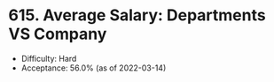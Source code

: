 # 615. Average Salary: Departments VS Company
- Difficulty: Hard
- Acceptance: 56.0% (as of 2022-03-14)
